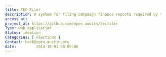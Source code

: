 ```yaml
---
title: TEC Filer
description: A system for filing campaign finance reports required by the Texas Ethics Commission.
access_at:
project_at: https://github.com/open-austin/tecfiler
Type: web application
Status: ideation
Categories: [ elections ]
Contact: hack@open-austin.org
date:         2014-10-01 00:00:00
---
```

